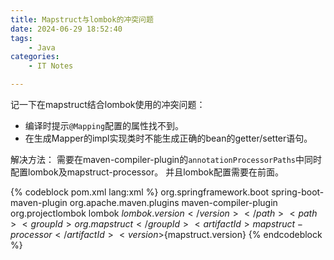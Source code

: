 ```yaml
---
title: Mapstruct与lombok的冲突问题 
date: 2024-06-29 18:52:40
tags:
	- Java
categories:
	- IT Notes

---
```


记一下在mapstruct结合lombok使用的冲突问题：
- 编译时提示`@Mapping`配置的属性找不到。
- 在生成Mapper的impl实现类时不能生成正确的bean的getter/setter语句。

<!-- more -->

解决方法：
需要在maven-compiler-plugin的`annotationProcessorPaths`中同时配置lombok及mapstruct-processor。
并且lombok配置需要在前面。


{% codeblock pom.xml lang:xml %}
<plugins>
    <plugin>
        <groupId>org.springframework.boot</groupId>
        <artifactId>spring-boot-maven-plugin</artifactId>
    </plugin>
    <plugin>
        <groupId>org.apache.maven.plugins</groupId>
        <artifactId>maven-compiler-plugin</artifactId>
        <configuration>
            <annotationProcessorPaths>
                <path>
                    <groupId>org.projectlombok</groupId>
                    <artifactId>lombok</artifactId>
                    <version>${lombok.version}</version>
                </path>
                <path>
                    <groupId>org.mapstruct</groupId>
                    <artifactId>mapstruct-processor</artifactId>
                    <version>${mapstruct.version}</version>
                </path>
            </annotationProcessorPaths>
        </configuration>
    </plugin>
</plugins>
{% endcodeblock  %}
